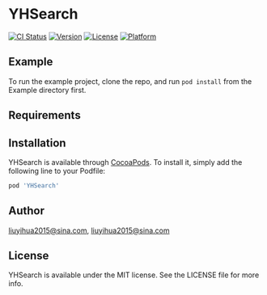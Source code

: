 # YHSearch

[![CI Status](https://img.shields.io/travis/liuyihua2015@sina.com/YHSearch.svg?style=flat)](https://travis-ci.org/liuyihua2015@sina.com/YHSearch)
[![Version](https://img.shields.io/cocoapods/v/YHSearch.svg?style=flat)](https://cocoapods.org/pods/YHSearch)
[![License](https://img.shields.io/cocoapods/l/YHSearch.svg?style=flat)](https://cocoapods.org/pods/YHSearch)
[![Platform](https://img.shields.io/cocoapods/p/YHSearch.svg?style=flat)](https://cocoapods.org/pods/YHSearch)

## Example

To run the example project, clone the repo, and run `pod install` from the Example directory first.

## Requirements

## Installation

YHSearch is available through [CocoaPods](https://cocoapods.org). To install
it, simply add the following line to your Podfile:

```ruby
pod 'YHSearch'
```

## Author

liuyihua2015@sina.com, liuyihua2015@sina.com

## License

YHSearch is available under the MIT license. See the LICENSE file for more info.
